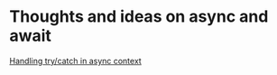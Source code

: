 # Thoughts and ideas on async and await

[Handling try/catch in async context](handling-try-catch.md)
